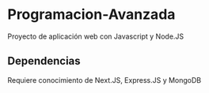 # Programacion-Avanzada
Proyecto de aplicación web con Javascript y Node.JS

## Dependencias
Requiere conocimiento de Next.JS, Express.JS y MongoDB